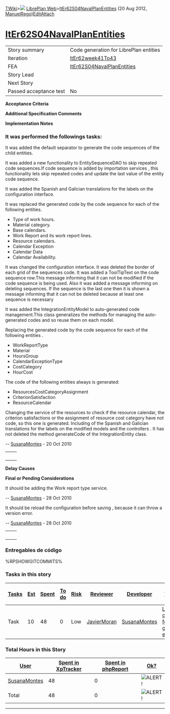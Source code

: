 [TWiki](Main_WebHome)&gt;![](/twiki/pub/TWiki/TWikiDocGraphics/web-bg-small.gif) [LibrePlan Web](LibrePlan_WebHome)&gt;[ItEr62S04NavalPlanEntities](LibrePlan_ItEr62S04NavalPlanEntities "Topic revision: 7 (20 Aug 2012 - 09:52:48)") (20 Aug 2012, [ManuelRego](Main_ManuelRego))[Edit](LibrePlan_ItEr62S04NavalPlanEntities?t=1520343633 "Edit this topic text")[Attach](/twiki/bin/attach/LibrePlan/ItEr62S04NavalPlanEntities "Attach an image or document to this topic")  

 [ItEr62S04NavalPlanEntities](LibrePlan_ItEr62S04NavalPlanEntities)
===================================================================

|                        |                                                                    |
|------------------------|--------------------------------------------------------------------|
| Story summary          | Code generation for LibrePlan entities                             |
| Iteration              | [ItEr62week41To43](LibrePlan_ItEr62week41To43)                     |
| FEA                    | [ItEr62S04NavalPlanEntities](LibrePlan_ItEr62S04NavalPlanEntities) |
| Story Lead             |                                                                    |
| Next Story             |                                                                    |
| Passed acceptance test | No                                                                 |

**Acceptance Criteria**

**Additional Specification Comments**

**Implementation Notes**

###  It was performed the followings tasks:

It was added the default separator to generate the code sequences of the child entities.

It was added a new functionality to EntitySequenceDAO to skip repeated code sequences.If code sequence is added by importation services , this functionality lets skip repeated codes and update the last value of the entity code sequence.

It was added the Spanish and Galician translations for the labels on the configuration interface.

It was replaced the generated code by the code sequence for each of the following entities.

-   Type of work hours.
-   Material category.
-   Base calendars.
-   Work Report and its work report lines.
-   Resource calendars.
-   Calendar Exception
-   Calendar Data
-   Calendar Availability.

It was changed the configuration interface. It was deleted the border of each grid of the sequences code. It was added a ToolTipText on the code sequence row.This message informing that it can not be modified if the code sequence is being used. Also it was added a message informing on deleting sequences. If the sequence is the last one then it is shown a message informing that it can not be deleted because at least one sequence is necessary

It was added the IntegrationEntityModel to auto-generated code management.This class generalizes the methods for managing the auto-generated codes and so reuse them on each model.

Replacing the generated code by the code sequence for each of the following entities .

-   WorkReportType
-   Material
-   HoursGroup
-   CalendarExceptionType
-   CostCategory
-   HourCost

The code of the following entities always is generated:

-   ResourcesCostCategoryAssignment
-   CriterionSatisfaction
-   ResourceCalendar

Changing the service of the resources to check if the resource calendar, the criterion satisfactions or the assignment of resource cost category have not code, so this one is generated. Including of the Spanish and Galician translations for the labels on the modified models and the controllers . It has not deleted the method generateCode of the IntegrationEntity class.

-- [SusanaMontes](Main_SusanaMontes) - 20 Oct 2010

|     |     |
|-----|-----|
|     |     |

**Delay Causes**

**Final or Pending Considerations**

It should be adding the Work report type service.

-- [SusanaMontes](Main_SusanaMontes) - 28 Oct 2010

It should be reload the configuration before saving , because it can throw a version error.

-- [SusanaMontes](Main_SusanaMontes) - 28 Oct 2010

|     |     |
|-----|-----|
|     |     |

###  Entregables de código

%RPSHOWGITCOMMITS%

###  Tasks in this story

| [Tasks](LibrePlan_ItEr62S04NavalPlanEntities?sortcol=0;table=2;up=0#sorted_table "Sort by this column") | [Est](LibrePlan_ItEr62S04NavalPlanEntities?sortcol=1;table=2;up=0#sorted_table "Sort by this column") | [Spent](LibrePlan_ItEr62S04NavalPlanEntities?sortcol=2;table=2;up=0#sorted_table "Sort by this column") | [To do](LibrePlan_ItEr62S04NavalPlanEntities?sortcol=3;table=2;up=0#sorted_table "Sort by this column") | [Risk](LibrePlan_ItEr62S04NavalPlanEntities?sortcol=4;table=2;up=0#sorted_table "Sort by this column") | [Reviewer](LibrePlan_ItEr62S04NavalPlanEntities?sortcol=5;table=2;up=0#sorted_table "Sort by this column") | [Developer](LibrePlan_ItEr62S04NavalPlanEntities?sortcol=6;table=2;up=0#sorted_table "Sort by this column") | [Task Name](LibrePlan_ItEr62S04NavalPlanEntities?sortcol=7;table=2;up=0#sorted_table "Sort by this column") | [Start Date](LibrePlan_ItEr62S04NavalPlanEntities?sortcol=8;table=2;up=0#sorted_table "Sort by this column") | [Est End Date](LibrePlan_ItEr62S04NavalPlanEntities?sortcol=9;table=2;up=0#sorted_table "Sort by this column") | [End Date](LibrePlan_ItEr62S04NavalPlanEntities?sortcol=10;table=2;up=0#sorted_table "Sort by this column") |
|---------------------------------------------------------------------------------------------------------|-------------------------------------------------------------------------------------------------------|---------------------------------------------------------------------------------------------------------|---------------------------------------------------------------------------------------------------------|--------------------------------------------------------------------------------------------------------|------------------------------------------------------------------------------------------------------------|-------------------------------------------------------------------------------------------------------------|-------------------------------------------------------------------------------------------------------------|--------------------------------------------------------------------------------------------------------------|----------------------------------------------------------------------------------------------------------------|-------------------------------------------------------------------------------------------------------------|
| Task                                                                                                    | 10                                                                                                    | 48                                                                                                      | 0                                                                                                       | Low                                                                                                    | [JavierMoran](Main_JavierMoran)                                                                            | [SusanaMontes](Main_SusanaMontes)                                                                           | [LibrePlan configuration for generated entity codes](LibrePlan_AnA04S01NavalPlanEntities#TasK1)             |                                                                                                              |                                                                                                                |                                                                                                             |

###  Total Hours in this Story

| [User](LibrePlan_ItEr62S04NavalPlanEntities?sortcol=0;table=3;up=0#sorted_table "Sort by this column") | [Spent in XpTracker](LibrePlan_ItEr62S04NavalPlanEntities?sortcol=1;table=3;up=0#sorted_table "Sort by this column") | [Spent in phpReport](LibrePlan_ItEr62S04NavalPlanEntities?sortcol=2;table=3;up=0#sorted_table "Sort by this column") | [Ok?](LibrePlan_ItEr62S04NavalPlanEntities?sortcol=3;table=3;up=0#sorted_table "Sort by this column") |
|--------------------------------------------------------------------------------------------------------|----------------------------------------------------------------------------------------------------------------------|----------------------------------------------------------------------------------------------------------------------|-------------------------------------------------------------------------------------------------------|
| [SusanaMontes](Main_SusanaMontes)                                                                      | 48                                                                                                                   | 0                                                                                                                    | ![ALERT!](/twiki/pub/TWiki/TWikiDocGraphics/warning.gif "ALERT!")                                     |
| Total                                                                                                  | 48                                                                                                                   | 0                                                                                                                    | ![ALERT!](/twiki/pub/TWiki/TWikiDocGraphics/warning.gif "ALERT!")                                     |

------------------------------------------------------------------------
